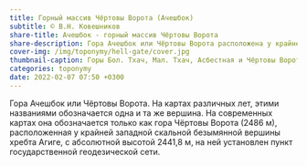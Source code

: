 ```yaml
---
title: Горный массив Чёртовы Ворота (Ачешбок)
subtitle: © В.Н. Ковешников
share-title: Ачешбок - горный массив Чёртовы Ворота
share-description: Гора Ачешбок или Чёртовы Ворота расположена у крайней западной скальной безымянной вершины хребта Агиге, с абсолютной высотой 2441,8 м.
cover-img: /img/toponymy/hell-gate/cover.jpg
thumbnail-caption: Горы Бол. Тхач, Мал. Тхач, Асбестная и Чёртовы Ворота
categories: toponymy
date: 2022-02-07 07:50 +0300
---
```

Гора Ачешбок или Чёртовы Ворота. На картах различных лет, этими названиями обозначается одна и та же вершина. На современных картах она обозначается только как гора Чёртовы Ворота (2486 м), расположенная у крайней западной скальной безымянной вершины хребта Агиге, с абсолютной высотой 2441,8 м, на ней установлен пункт государственной геодезической сети.
